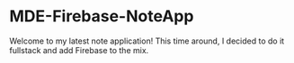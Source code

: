 # MDE-Firebase-NoteApp
Welcome to my latest note application! This time around, I decided to do it fullstack and add Firebase to the mix.
